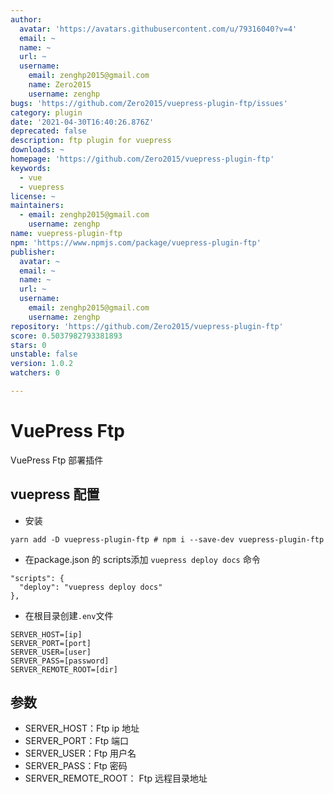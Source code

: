 ```yaml
---
author:
  avatar: 'https://avatars.githubusercontent.com/u/79316040?v=4'
  email: ~
  name: ~
  url: ~
  username:
    email: zenghp2015@gmail.com
    name: Zero2015
    username: zenghp
bugs: 'https://github.com/Zero2015/vuepress-plugin-ftp/issues'
category: plugin
date: '2021-04-30T16:40:26.876Z'
deprecated: false
description: ftp plugin for vuepress
downloads: ~
homepage: 'https://github.com/Zero2015/vuepress-plugin-ftp'
keywords:
  - vue
  - vuepress
license: ~
maintainers:
  - email: zenghp2015@gmail.com
    username: zenghp
name: vuepress-plugin-ftp
npm: 'https://www.npmjs.com/package/vuepress-plugin-ftp'
publisher:
  avatar: ~
  email: ~
  name: ~
  url: ~
  username:
    email: zenghp2015@gmail.com
    username: zenghp
repository: 'https://github.com/Zero2015/vuepress-plugin-ftp'
score: 0.5037982793381893
stars: 0
unstable: false
version: 1.0.2
watchers: 0

---
```


# VuePress Ftp

VuePress Ftp 部署插件

## vuepress 配置

- 安装

```shell
yarn add -D vuepress-plugin-ftp # npm i --save-dev vuepress-plugin-ftp
```

- 在package.json 的 scripts添加 `vuepress deploy docs` 命令

```shell
"scripts": {
  "deploy": "vuepress deploy docs"
},
```

- 在根目录创建`.env`文件

```shell
SERVER_HOST=[ip]
SERVER_PORT=[port]
SERVER_USER=[user]
SERVER_PASS=[password]
SERVER_REMOTE_ROOT=[dir]
```

## 参数

- SERVER_HOST：Ftp ip 地址
- SERVER_PORT：Ftp 端口
- SERVER_USER：Ftp 用户名
- SERVER_PASS：Ftp 密码
- SERVER_REMOTE_ROOT： Ftp 远程目录地址
